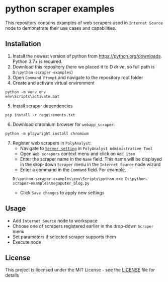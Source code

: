 # python scraper examples

This repository contains examples of web scrapers used in `Internet Source` node to demonstrate their use cases and capabilities.

## Installation

1. Install the newest version of python from https://python.org/downloads. Python 3.7+ is required.
2. Download this repository (here we placed it to D drive, so full path is `D:\python-scraper-examples`)
3. Open `Command Prompt` and navigate to the repository root folder
4. Create and activate virtual environment
```commandline
python -m venv env
env\Scripts\activate.bat
```
5. Install scraper dependencies
```commandline
pip install -r requirements.txt
```
6. Download chromium browser for `webapp_scraper`:
```commandline
python -m playwright install chromium
```
7. Register web scrapers in `PolyAnalyst`:
   - Navigate to [`Server setting`](https://localhost:5043/polyanalyst/static/paclient/pa6admin.html?page=18) in `PolyAnalyst Administrative Tool`
   - Open `Web scrapers` context menu and click on `Add item`
   - Enter the scraper name in the `Name` field. This name will be displayed in the drop-down `Scraper` menu in the `Internet Source` node wizard
   - Enter a command in the `Command` field. For example, 
   ```commandline
   D:\python-scraper-examples\env\Scripts\python.exe D:\python-scraper-examples\megaputer_blog.py
   ```
   - Click `Save changes` to apply new settings

## Usage

- Add `Internet Source` node to workspace
- Choose one of scrapers registered earlier in the drop-down `Scraper` menu
- Set parameters if selected scraper supports them
- Execute node

## License

This project is licensed under the MIT License - see the [LICENSE](LICENSE) file for details

